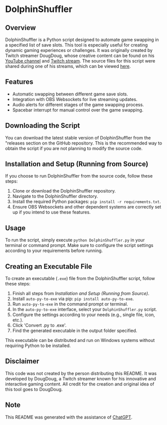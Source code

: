 # DolphinShuffler

## Overview
DolphinShuffler is a Python script designed to automate game swapping in a specified list of save slots. This tool is especially useful for creating dynamic gaming experiences or challenges. It was originally created by Twitch streamer DougDoug, whose creative content can be found on his [YouTube channel](https://www.youtube.com/@DougDoug) and [Twitch stream](https://www.twitch.tv/dougdoug). The source files for this script were shared during one of his streams, which can be viewed [here](https://youtu.be/l0H1P2SWlQY&t=28060).

## Features
- Automatic swapping between different game save slots.
- Integration with OBS Websockets for live streaming updates.
- Audio alerts for different stages of the game swapping process.
- Spacebar interrupt for manual control over the game swapping.

## Downloading the Script
You can download the latest stable version of DolphinShuffler from the "releases section on the GitHub repository. This is the recommended way to obtain the script if you are not planning to modify the source code.

## Installation and Setup (Running from Source)
If you choose to run DolphinShuffler from the source code, follow these steps:
1. Clone or download the DolphinShuffler repository.
2. Navigate to the DolphinShuffler directory.
3. Install the required Python packages: `pip install -r requirements.txt`.
4. Ensure OBS Websockets and other dependent systems are correctly set up if you intend to use these features.

## Usage
To run the script, simply execute `python DolphinShuffler.py` in your terminal or command prompt. Make sure to configure the script settings according to your requirements before running.

## Creating an Executable File
To create an executable (`.exe`) file from the DolphinShuffler script, follow these steps:
1. Finish all steps from *Installation and Setup (Running from Source)*.
2. Install `auto-py-to-exe` via pip: `pip install auto-py-to-exe`.
3. Run `auto-py-to-exe` in the command prompt or terminal.
4. In the `auto-py-to-exe` interface, select your `DolphinShuffler.py` script.
5. Configure the settings according to your needs (e.g., single file, icon, etc.).
6. Click 'Convert .py to .exe'.
7. Find the generated executable in the output folder specified.

This executable can be distributed and run on Windows systems without requiring Python to be installed.

## Disclaimer
This code was not created by the person distributing this README. It was developed by DougDoug, a Twitch streamer known for his innovative and interactive gaming content. All credit for the creation and original idea of this tool goes to DougDoug.

## Note
This README was generated with the assistance of [ChatGPT](chat.openai.com).
